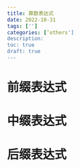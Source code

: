 ```yaml
---
title: 算数表达式
date: 2022-10-31
tags: ['']
categories: [‘others']
description: 
toc: true
draft: true
---
```





# 前缀表达式


# 中缀表达式


# 后缀表达式